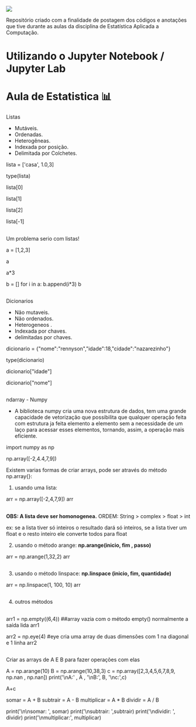 <img src="https://i.imgur.com/tewNNue.gif"/></p>
Repositório criado com a finalidade de postagem dos códigos e anotações que tive durante as aulas da disciplina de Estatística Aplicada a Computação.

# Utilizando o Jupyter Notebook / Jupyter Lab
# Aula de Estatistica :bar_chart:

Listas

- Mutáveis.
- Ordenadas.
- Heterogêneas.
- Indexada por posição.
- Delimitada por Colchetes.

lista = ['casa', 1.0,3]

type(lista)

lista[0]

lista[1]

lista[2]

lista[-1]
##
Um problema serio com listas!

a = [1,2,3]

a

a*3

b = []
for i in a:
    b.append(i*3)
b
##
Dicionarios

- Não mutaveis.
- Não ordenados.
- Heterogeneos .
- Indexada por chaves.
- delimitadas por chaves.

dicionario = {"nome":"rennyson","idade":18,"cidade":"nazarezinho"}

type(dicionario)

dicionario["idade"]

dicionario["nome"]
##
ndarray - Numpy

- A biblioteca numpy cria uma nova estrutura de dados, tem uma grande capacidade de vetorização que possibilita que qualquer operação feita com estrutura ja feita elemento a elemento sem a necessidade de um laço para acessar esses elementos, tornando, assim, a operação mais eficiente.

import numpy as np

np.array([-2,4.4,7,9])

Existem varias formas de criar arrays, pode ser através do método np.array{}:

1. usando uma lista:

arr = np.array([-2,4,7,9])
arr
##
**OBS: A lista deve ser homonogenea.**
ORDEM: String > complex > float > int 

ex: se a lista tiver só inteiros o resultado dará só inteiros,
se a lista tiver um float e o resto inteiro ele converte todos para float

2. usando o método arange: **np.arange(inicio, fim , passo)**

arr = np.arange(1,32,2)
arr
##
3. usando o método linspace: **np.linspace (inicio, fim, quantidade)**

arr = np.linspace(1, 100, 10)
arr
##
4. outros métodos
##
arr1 = np.empty((6,4)) ##array vazia com o método empty() normalmente a saída lida
arr1

arr2 = np.eye(4) #eye cria uma array de duas dimensões com 1 na diagonal e 1 linha
arr2
##
Criar as arrays de A E B para fazer operações com elas

A = np.arange(10)
B = np.arange(10,38,3)
c = np.array([2,3,4,5,6,7,8,9, np.nan , np.nan])
print('\nA:' , A , '\nB:', B, '\nc:',c)

A+c

somar = A + B
subtrair = A - B
multiplicar = A * B
dividir = A / B

print('\n\nsomar: ', somar)
print('\nsubtrair: ',subtrair)
print('\ndividir: ', dividir)
print('\nmultiplicar:', multiplicar)
##

